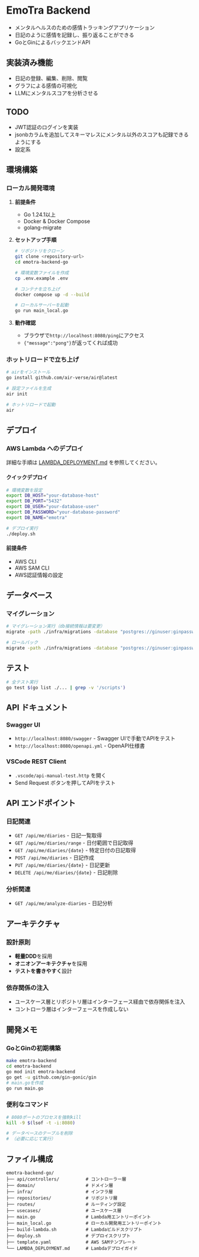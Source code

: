 # EmoTra Backend
- メンタルヘルスのための感情トラッキングアプリケーション
- 日記のように感情を記録し、振り返ることができる
- GoとGinによるバックエンドAPI

## 実装済み機能
- 日記の登録、編集、削除、閲覧
- グラフによる感情の可視化
- LLMにメンタルスコアを分析させる

## TODO
- JWT認証のログインを実装
- jsonbカラムを追加してスキーマレスにメンタル以外のスコアも記録できるようにする
- 設定系

## 環境構築

### ローカル開発環境

1. **前提条件**
   - Go 1.24.1以上
   - Docker & Docker Compose
   - golang-migrate

2. **セットアップ手順**
   ```bash
   # リポジトリをクローン
   git clone <repository-url>
   cd emotra-backend-go
   
   # 環境変数ファイルを作成
   cp .env.example .env
   
   # コンテナを立ち上げ
   docker compose up -d --build
   
   # ローカルサーバーを起動
   go run main_local.go
   ```

3. **動作確認**
   - ブラウザで`http://localhost:8080/ping`にアクセス
   - `{"message":"pong"}`が返ってくれば成功

### ホットリロードで立ち上げ
```bash
# airをインストール
go install github.com/air-verse/air@latest

# 設定ファイルを生成
air init

# ホットリロードで起動
air
```

## デプロイ

### AWS Lambda へのデプロイ

詳細な手順は [LAMBDA_DEPLOYMENT.md](./LAMBDA_DEPLOYMENT.md) を参照してください。

#### クイックデプロイ
```bash
# 環境変数を設定
export DB_HOST="your-database-host"
export DB_PORT="5432"
export DB_USER="your-database-user"
export DB_PASSWORD="your-database-password"
export DB_NAME="emotra"

# デプロイ実行
./deploy.sh
```

#### 前提条件
- AWS CLI
- AWS SAM CLI
- AWS認証情報の設定

## データベース

### マイグレーション
```bash
# マイグレーション実行（db接続情報は要変更）
migrate -path ./infra/migrations -database "postgres://ginuser:ginpassword@localhost:5432/emotra?sslmode=disable" up

# ロールバック
migrate -path ./infra/migrations -database "postgres://ginuser:ginpassword@localhost:5432/emotra?sslmode=disable" down
```

## テスト
```bash
# 全テスト実行
go test $(go list ./... | grep -v '/scripts')
```

## API ドキュメント

### Swagger UI
- `http://localhost:8080/swagger` - Swagger UIで手動でAPIをテスト
- `http://localhost:8080/openapi.yml` - OpenAPI仕様書

### VSCode REST Client
- `.vscode/api-manual-test.http` を開く
- Send Request ボタンを押してAPIをテスト

## API エンドポイント

### 日記関連
- `GET /api/me/diaries` - 日記一覧取得
- `GET /api/me/diaries/range` - 日付範囲で日記取得
- `GET /api/me/diaries/{date}` - 特定日付の日記取得
- `POST /api/me/diaries` - 日記作成
- `PUT /api/me/diaries/{date}` - 日記更新
- `DELETE /api/me/diaries/{date}` - 日記削除

### 分析関連
- `GET /api/me/analyze-diaries` - 日記分析

## アーキテクチャ

### 設計原則
- **軽量DDD**を採用
- **オニオンアーキテクチャ**を採用
- **テストを書きやすく**設計

### 依存関係の注入
- ユースケース層とリポジトリ層はインターフェース経由で依存関係を注入
- コントローラ層はインターフェースを作成しない

## 開発メモ

### GoとGinの初期構築
```bash
make emotra-backend
cd emotra-backend
go mod init emotra-backend
go get -u github.com/gin-gonic/gin
# main.goを作成
go run main.go
```

### 便利なコマンド
```bash
# 8080ポートのプロセスを強制kill
kill -9 $(lsof -t -i:8080)

# データベースのテーブルを削除
# （必要に応じて実行）
```

## ファイル構成

```
emotra-backend-go/
├── api/controllers/          # コントローラー層
├── domain/                   # ドメイン層
├── infra/                    # インフラ層
├── repositories/             # リポジトリ層
├── routes/                   # ルーティング設定
├── usecases/                 # ユースケース層
├── main.go                   # Lambda用エントリーポイント
├── main_local.go             # ローカル開発用エントリーポイント
├── build-lambda.sh           # Lambdaビルドスクリプト
├── deploy.sh                 # デプロイスクリプト
├── template.yaml             # AWS SAMテンプレート
└── LAMBDA_DEPLOYMENT.md      # Lambdaデプロイガイド
```
